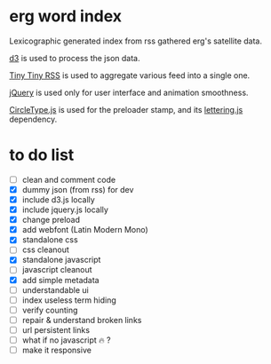# erg word index
Lexicographic generated index from rss gathered erg's satellite data.

[d3](https://github.com/d3/d3) is used to process the json data.

[Tiny Tiny RSS](https://github.com/torne/Tiny-Tiny-RSS) is used to aggregate various feed into a single one.

[jQuery](https://github.com/jquery/jquery) is used only for user interface and animation smoothness.

[CircleType.js](https://github.com/peterhry/CircleType/) is used for the preloader stamp, and its [lettering.js](https://github.com/davatron5000/Lettering.js) dependency.

# to do list
* [ ] clean and comment code
* [x] dummy json (from rss) for dev
* [x] include d3.js locally
* [x] include jquery.js locally
* [x] change preload
* [x] add webfont (Latin Modern Mono)
* [x] standalone css
* [ ] css cleanout
* [x] standalone javascript
* [ ] javascript cleanout
* [x] add simple metadata
* [ ] understandable ui
* [ ] index useless term hiding
* [ ] verify counting
* [ ] repair & understand broken links
* [ ] url persistent links
* [ ] what if no javascript :fire: ?
* [ ] make it responsive
